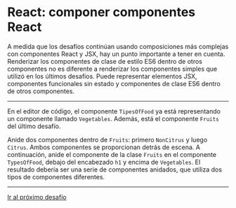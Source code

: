 # React: componer componentes React

A medida que los desafíos continúan usando composiciones más complejas con componentes React y JSX, hay un punto importante a tener en cuenta. Renderizar los componentes de clase de estilo ES6 dentro de otros componentes no es diferente a renderizar los componentes simples que utilizó en los últimos desafíos. Puede representar elementos JSX, componentes funcionales sin estado y componentes de clase ES6 dentro de otros componentes.

---

En el editor de código, el componente `TipesOfFood` ya está representando un componente llamado `Vegetables`. Además, está el componente `Fruits` del último desafío.

Anide dos componentes dentro de `Fruits`: primero `NonCitrus` y luego `Citrus`. Ambos componentes se proporcionan detrás de escena. A continuación, anide el componente de la clase `Fruits` en el componente `TypesOfFood`, debajo del encabezado `h1` y encima de `Vegetables`. El resultado debería ser una serie de componentes anidados, que utiliza dos tipos de componentes diferentes.

---

[Ir al próximo desafío](https://github.com/sebastiantorres86/react-practice/tree/master/Practica/12/my-app)